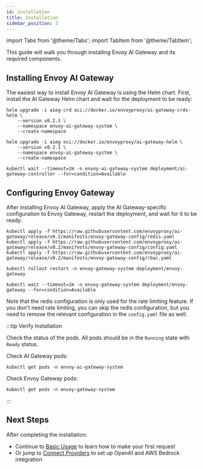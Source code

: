 ```yaml
---
id: installation
title: Installation
sidebar_position: 3
---
```


import Tabs from '@theme/Tabs';
import TabItem from '@theme/TabItem';

This guide will walk you through installing Envoy AI Gateway and its required components.

## Installing Envoy AI Gateway

The easiest way to install Envoy AI Gateway is using the Helm chart. First, install the AI Gateway Helm chart and wait for the deployment to be ready:

```shell
helm upgrade -i aieg-crd oci://docker.io/envoyproxy/ai-gateway-crds-helm \
    --version v0.2.1 \
    --namespace envoy-ai-gateway-system \
    --create-namespace

helm upgrade -i aieg oci://docker.io/envoyproxy/ai-gateway-helm \
    --version v0.2.1 \
    --namespace envoy-ai-gateway-system \
    --create-namespace

kubectl wait --timeout=2m -n envoy-ai-gateway-system deployment/ai-gateway-controller --for=condition=Available
```

## Configuring Envoy Gateway

After installing Envoy AI Gateway, apply the AI Gateway-specific configuration to Envoy Gateway, restart the deployment, and wait for it to be ready:

```shell
kubectl apply -f https://raw.githubusercontent.com/envoyproxy/ai-gateway/release/v0.2/manifests/envoy-gateway-config/redis.yaml
kubectl apply -f https://raw.githubusercontent.com/envoyproxy/ai-gateway/release/v0.2/manifests/envoy-gateway-config/config.yaml
kubectl apply -f https://raw.githubusercontent.com/envoyproxy/ai-gateway/release/v0.2/manifests/envoy-gateway-config/rbac.yaml

kubectl rollout restart -n envoy-gateway-system deployment/envoy-gateway

kubectl wait --timeout=2m -n envoy-gateway-system deployment/envoy-gateway --for=condition=Available
```

Note that the redis configuration is only used for the rate limiting feature. If you don't need rate limiting, you can skip the redis configuration,
but you need to remove the relevant configuration in the `config.yaml` file as well.

:::tip Verify Installation

Check the status of the pods. All pods should be in the `Running` state with `Ready` status.

Check AI Gateway pods:
```shell
kubectl get pods -n envoy-ai-gateway-system
```

Check Envoy Gateway pods:
```shell
kubectl get pods -n envoy-gateway-system
```

:::

## Next Steps

After completing the installation:
- Continue to [Basic Usage](./basic-usage.md) to learn how to make your first request
- Or jump to [Connect Providers](./connect-providers) to set up OpenAI and AWS Bedrock integration
